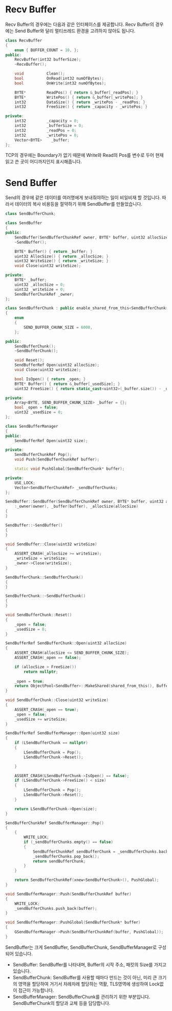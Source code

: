 # Recv Buffer
Recv Buffer의 경우에는 다음과 같은 인터페이스를 제공합니다. Recv Buffer의 경우에는 Send Buffer와 달리 멀티쓰레드 환경을 고려하지 않아도 됩니다. 
```c++
class RecvBuffer
{
	enum { BUFFER_COUNT = 10, };
public:
	RecvBuffer(int32 bufferSize);
	~RecvBuffer();

	void	      Clean();
	bool	      OnRead(int32 numOfBytes);
	bool	      OnWrite(int32 numOfBytes);

	BYTE*	      ReadPos() { return &_buffer[_readPos]; }
	BYTE*	      WritePos() { return &_buffer[_writePos]; }
	int32	      DataSize() { return _writePos - _readPos; }
	int32	      FreeSize() { return _capacity - _writePos; }

private:
	int32	      _capacity = 0;
	int32	      _bufferSize = 0;
	int32	      _readPos = 0;
	int32	      _writePos = 0;
	Vector<BYTE>    _buffer;
};
```
TCP의 경우에는 Boundary가 없기 때문에 Write와 Read의 Pos를 변수로 두어 현재 읽고 쓴 곳이 어디까지인지 표시해줍니다.  

# Send Buffer
Send의 경우에 같은 데이터를 여러명에게 보내줘야하는 일이 비일비재 할 것입니다. 따라서 데이터의 복사 비용등을 절약하기 위해 SendBuffer를 만들었습니다.
```c++
class SendBufferChunk;

class SendBuffer
{
public:
	SendBuffer(SendBufferChunkRef owner, BYTE* buffer, uint32 allocSize);
	~SendBuffer();

	BYTE* Buffer() { return _buffer; }
	uint32 AllocSize() { return _allocSize; }
	uint32 WriteSize() { return _writeSize; }
	void Close(uint32 writeSize);

private:
	BYTE* _buffer;
	uint32 _allocSize = 0;
	uint32 _writeSize = 0;
	SendBufferChunkRef _owner;
};

class SendBufferChunk : public enable_shared_from_this<SendBufferChunk>
{
	enum 
	{
		SEND_BUFFER_CHUNK_SIZE = 6000,
	};

public:
	SendBufferChunk();
	~SendBufferChunk();

	void Reset();
	SendBufferRef Open(uint32 allocSize);
	void Close(uint32 writeSize);

	bool IsOpen() { return _open; }
	BYTE* Buffer() { return &_buffer[_usedSize]; }
	uint32 FreeSize() { return static_cast<uint32>(_buffer.size()) - _usedSize; }

private:
	Array<BYTE, SEND_BUFFER_CHUNK_SIZE> _buffer = {};
	bool _open = false;
	uint32 _usedSize = 0;
};

class SendBufferManager
{
public:
	SendBufferRef Open(uint32 size);

private:
	SendBufferChunkRef Pop();
	void Push(SendBufferChunkRef buffer);

	static void PushGlobal(SendBufferChunk* buffer);

private:
	USE_LOCK;
	Vector<SendBufferChunkRef> _sendBufferChunks;
};
```

```c++
SendBuffer::SendBuffer(SendBufferChunkRef owner, BYTE* buffer, uint32 allocSize)
	:_owner(owner), _buffer(buffer), _allocSize(allocSize)
{
}

SendBuffer::~SendBuffer()
{
}

void SendBuffer::Close(uint32 writeSize)
{
	ASSERT_CRASH(_allocSize >= writeSize);
	_writeSize = writeSize;
	_owner->Close(writeSize);
}

SendBufferChunk::SendBufferChunk()
{
}

SendBufferChunk::~SendBufferChunk()
{
}

void SendBufferChunk::Reset()
{
	_open = false;
	_usedSize = 0;
}

SendBufferRef SendBufferChunk::Open(uint32 allocSize)
{
	ASSERT_CRASH(allocSize <= SEND_BUFFER_CHUNK_SIZE);
	ASSERT_CRASH(_open == false);

	if (allocSize > FreeSize())
		return nullptr;
	
	_open = true;
	return ObjectPool<SendBuffer>::MakeShared(shared_from_this(), Buffer(), allocSize);
}

void SendBufferChunk::Close(uint32 writeSize)
{
	ASSERT_CRASH(_open == true);
	_open = false;
	_usedSize += writeSize;
}

SendBufferRef SendBufferManager::Open(uint32 size)
{
	if (LSendBufferChunk == nullptr)
	{
		LSendBufferChunk = Pop();
		LSendBufferChunk->Reset();

	}

	ASSERT_CRASH(LSendBufferChunk->IsOpen() == false);
	if (LSendBufferChunk->FreeSize() < size)
	{
		LSendBufferChunk = Pop();
		LSendBufferChunk->Reset();
	}

	return LSendBufferChunk->Open(size);
}

SendBufferChunkRef SendBufferManager::Pop()
{
	{
		WRITE_LOCK;
		if (_sendBufferChunks.empty() == false)
		{
			SendBufferChunkRef sendBufferChunk = _sendBufferChunks.back();
			_sendBufferChunks.pop_back();
			return sendBufferChunk;
		}
	}

	return SendBufferChunkRef(xnew<SendBufferChunk>(), PushGlobal);
}

void SendBufferManager::Push(SendBufferChunkRef buffer)
{
	WRITE_LOCK;
	_sendBufferChunks.push_back(buffer);
}

void SendBufferManager::PushGlobal(SendBufferChunk* buffer)
{
	GSendBufferManager->Push(SendBufferChunkRef(buffer, PushGlobal));
}
```
SendBuffer는 크게 SendBuffer, SendBufferChunk, SendBufferManager로 구성되어 있습니다.
- SendBuffer: SendBuffer를 나타내며, Buffer의 시작 주소, 패킷의 Size를 가지고 있습니다.
- SendBufferChunk: SendBuffer를 사용할 때마다 만드는 것이 아닌, 미리 큰 크기의 영역을 할당하여 거기서 차례차례 할당하는 역활, TLS영역에 생성하여 Lock없이 접근이 가능합니다.
- SendBufferManager: SendBufferChunk를 관리하기 위한 부분입니다. SendBufferChunk의 할당과 교체 등을 담당합니다.

